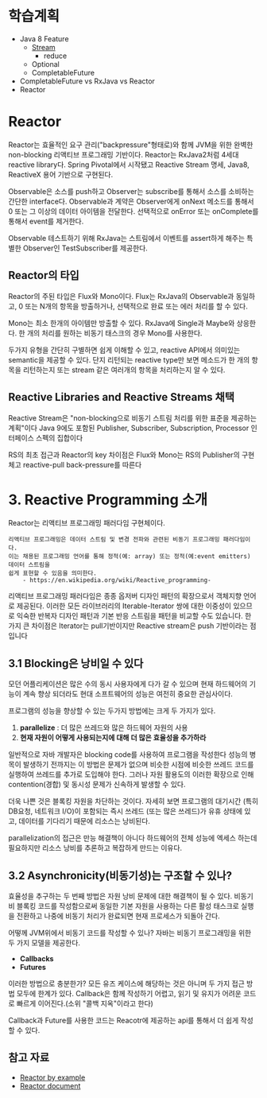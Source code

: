 #  학습계획
* Java 8 Feature
  - [Stream](https://github.com/gregor77/chamber/blob/master/reactive/src/test/java/com/rhyno/reactive/java8/stream/java8-stream.md)
    * reduce
  - Optional
  - CompletableFuture
* CompletableFuture vs RxJava vs Reactor 
* Reactor

# Reactor
Reactor는 효율적인 요구 관리("backpressure"형태로)와 함께 JVM을 위한 완벽한 non-blocking 리액티브 프로그래밍 기반이다.
Reactor는 RxJava2처럼 4세대 reactive library다. Spring Pivotal에서 시작됐고 Reactive Stream 명세, Java8, ReactiveX 용어 기반으로 구현된다.

Observable은 소스를 push하고 Observer는 subscribe를 통해서 소스를 소비하는 간단한 interface다.
Observable과 계약은 Observer에게 onNext 메소드를 통해서 0 또는 그 이상의 데이터 아이템을 전달한다.
선택적으로 onError 또는 onComplete를 통해서 event를 제거한다.

Observable 테스트하기 위해 RxJava는 스트림에서 이벤트를 assert하게 해주는 특별한 Observer인 
TestSubscriber를 제공한다.

## Reactor의 타입
Reactor의 주된 타입은 Flux<T>와 Mono<T>이다. Flux는 RxJava의 Observable과 동일하고, 0 또는 N개의 항목을 방출하거나, 선택적으로 완료 또는 에러 처리를 할 수 있다.

Mono는 최소 한개의 아이템만 방출할 수 있다. RxJava에 Single과 Maybe와 상응한다. 한 개의 처리를 원하는 비동기 태스크의 경우 Mono<Void>를 사용한다.

두가지 유형을 간단히 구별하면 쉽게 이해할 수 있고, reactive API에서 의미있는 semantic을 제공할 수 있다. 단지 리턴되는 reactive type만 보면 메소드가 한 개의 항목을 리턴하는지
또는 stream 같은 여러개의 항목을 처리하는지 알 수 있다.

## Reactive Libraries and Reactive Streams 채택
Reactive Stream은 "non-blocking으로 비동기 스트림 처리를 위한 표준을 제공하는 계획"이다
Java 9에도 포함된 Publisher, Subscriber, Subscription, Processor 인터페이스 스펙의 집합이다

RS의 최초 접근과 Reactor의 key 차이점은 Flux와 Mono는 RS의 Publisher의 구현체고 reactive-pull back-pressure를 따른다

# 3. Reactive Programming 소개
Reactor는 리액티브 프로그래밍 패러다임 구현체이다.
```
리액티브 프로그래밍은 데이터 스트림 및 변경 전파와 관련된 비동기 프로그래밍 패러다임이다.
이는 채용된 프로그래밍 언어를 통해 정적(예: array) 또는 정적(예:event emitters) 데이터 스트림을
쉽게 표현할 수 있음을 의미한다.
    - https://en.wikipedia.org/wiki/Reactive_programming-
```
리액티브 프로그래밍 패러다임은 종종 옵저버 디자인 패턴의 확장으로서 객체지향 언어로 제공된다. 이러한 모든 라이브러리의 
Iterable-Iterator 쌍에 대한 이중성이 있으므로 익숙한 반복자 디자인 패턴과 기본 반응 스트림을 패턴을
비교할 수도 있습니다. 한 가지 큰 차이점은 Iterator는 pull기반이지만 Reactive stream은 push 기반이라는 점입니다

## 3.1 Blocking은 낭비일 수 있다
모던 어플리케이션은 많은 수의 동시 사용자에게 다가 갈 수 있으며 현재 하드웨어의 기능이 계속 향상 되더라도
현대 소프트웨어의 성능은 여전히 중요한 관심사이다.

프로그램의 성능을 향상할 수 있는 두가지 방법에는 크게 두 가지가 있다.
1. **parallelize** : 더 많은 쓰레드와 많은 하드웨어 자원의 사용
2. **현재 자원이 어떻게 사용되는지에 대해 더 많은 효율성을 추가하라**

일반적으로 자바 개발자은 blocking code를 사용하여 프로그램을 작성한다 성능의 병목이 발생하기 전까지는 이 방법은 문제가 없으며
비슷한 시점에 비슷한 쓰레드 코드를 실행하여 쓰레드를 추가로 도입해야 한다. 그러나 자원 활용도의 이러한 확장으로 인해 contention(경합) 
및 동시성 문제가 신속하게 발생할 수 있다.

더욱 나쁜 것은 블록킹 자원을 차단하는 것이다. 자세히 보면 프로그램의 대기시간 (특히 DB요청, 네트워크 I/O)이 포함되는 즉시 쓰레드
(또는 많은 쓰레드)가 유휴 상태에 있고, 데이터를 기다리기 때문에 리소스는 낭비된다.

parallelization의 접근은 만능 해결책이 아니다 하드웨어의 전체 성능에 엑세스 하는데 필요하지만 
리소스 낭비를 추론하고 복잡하게 만드는 이유다.

## 3.2 Asynchronicity(비동기성)는 구조할 수 있나?
효율성을 추구하는 두 번째 방법은 자원 낭비 문제에 대한 해결책이 될 수 있다. 비동기 비 블록킹 코드를 작성함으로써 동일한 기본 자원을
사용하는 다른 활성 태스크로 실행을 전환하고 나중에 비동기 처리가 완료되면 현재 프로세스가 되돌아 간다.
 
어떻께 JVM위에서 비동기 코드를 작성할 수 있나? 자바는 비동기 프로그래밍을 위한 두 가지 모델을 제공한다.
* **Callbacks**
* **Futures**

이러한 방법으로 충분한가? 모든 유즈 케이스에 해당하는 것은 아니며 두 가지 접근 방법 모두에 한계가 있다.
Callback은 함께 작성하기 어렵고, 읽기 및 유지가 어려운 코드로 빠르게 이어진다.(소위 "콜백 지옥"이라고 한다)

Callback과 Future를 사용한 코드는 Reacotr에 제공하는 api를 통해서 더 쉽게 작성할 수 있다.

## 참고 자료
* [Reactor by example](https://www.infoq.com/articles/reactor-by-example)
* [Reactor document](https://projectreactor.io/docs/core/release/reference/#getting-started)